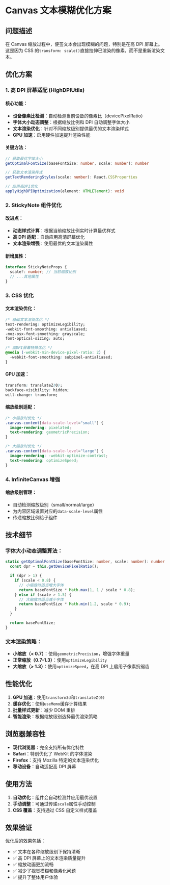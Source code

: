 # Canvas 文本模糊优化方案

## 问题描述

在 Canvas 缩放过程中，便签文本会出现模糊的问题，特别是在高 DPI 屏幕上。这是因为 CSS 的`transform: scale()`直接拉伸已渲染的像素，而不是重新渲染文本。

## 优化方案

### 1. 高 DPI 屏幕适配 (HighDPIUtils)

#### 核心功能：

- **设备像素比检测**：自动检测当前设备的像素比（devicePixelRatio）
- **字体大小动态调整**：根据缩放比例和 DPI 自动调整字体大小
- **文本渲染优化**：针对不同缩放级别提供最优的文本渲染样式
- **GPU 加速**：启用硬件加速提升渲染性能

#### 关键方法：

```typescript
// 获取最优字体大小
getOptimalFontSize(baseFontSize: number, scale: number): number

// 获取文本渲染样式
getTextRenderingStyles(scale: number): React.CSSProperties

// 应用高DPI优化
applyHighDPIOptimization(element: HTMLElement): void
```

### 2. StickyNote 组件优化

#### 改进点：

- **动态样式计算**：根据当前缩放比例实时计算最优样式
- **高 DPI 适配**：自动应用高清屏幕优化
- **文本渲染增强**：使用最优的文本渲染属性

#### 新增属性：

```typescript
interface StickyNoteProps {
  scale?: number; // 当前缩放比例
  // ...其他属性
}
```

### 3. CSS 优化

#### 文本渲染优化：

```css
/* 基础文本渲染优化 */
text-rendering: optimizeLegibility;
-webkit-font-smoothing: antialiased;
-moz-osx-font-smoothing: grayscale;
font-optical-sizing: auto;

/* 高DPI屏幕特殊优化 */
@media (-webkit-min-device-pixel-ratio: 2) {
  -webkit-font-smoothing: subpixel-antialiased;
}
```

#### GPU 加速：

```css
transform: translateZ(0);
backface-visibility: hidden;
will-change: transform;
```

#### 缩放级别适配：

```css
/* 小缩放时优化 */
.canvas-content[data-scale-level="small"] {
  image-rendering: pixelated;
  text-rendering: geometricPrecision;
}

/* 大缩放时优化 */
.canvas-content[data-scale-level="large"] {
  image-rendering: -webkit-optimize-contrast;
  text-rendering: optimizeSpeed;
}
```

### 4. InfiniteCanvas 增强

#### 缩放级别管理：

- 自动检测缩放级别（small/normal/large）
- 为内容区域设置对应的`data-scale-level`属性
- 传递缩放比例给子组件

## 技术细节

### 字体大小动态调整算法：

```typescript
static getOptimalFontSize(baseFontSize: number, scale: number): number {
  const dpr = this.getDevicePixelRatio();

  if (dpr > 1) {
    if (scale < 0.8) {
      // 小缩放时适当增大字体
      return baseFontSize * Math.max(1, 1 / scale * 0.8);
    } else if (scale > 1.5) {
      // 大缩放时适当减小字体
      return baseFontSize * Math.min(1.2, scale * 0.9);
    }
  }

  return baseFontSize;
}
```

### 文本渲染策略：

- **小缩放（< 0.7）**：使用`geometricPrecision`，增强字体重量
- **正常缩放（0.7-1.3）**：使用`optimizeLegibility`
- **大缩放（> 1.3）**：使用`optimizeSpeed`，在高 DPI 上启用子像素抗锯齿

## 性能优化

1. **GPU 加速**：使用`transform3d`和`translateZ(0)`
2. **缓存优化**：使用`useMemo`缓存计算结果
3. **批量样式更新**：减少 DOM 重排
4. **智能渲染**：根据缩放级别选择最优渲染策略

## 浏览器兼容性

- **现代浏览器**：完全支持所有优化特性
- **Safari**：特别优化了 WebKit 的字体渲染
- **Firefox**：支持 Mozilla 特定的文本渲染优化
- **移动设备**：自动适配高 DPI 屏幕

## 使用方法

1. **自动优化**：组件会自动检测并应用最优设置
2. **手动调整**：可通过传递`scale`属性手动控制
3. **CSS 覆盖**：支持通过 CSS 自定义样式覆盖

## 效果验证

优化后的效果包括：

- ✅ 文本在各种缩放级别下保持清晰
- ✅ 高 DPI 屏幕上的文本渲染质量提升
- ✅ 缩放动画更加流畅
- ✅ 减少了视觉模糊和像素化问题
- ✅ 提升了整体用户体验
